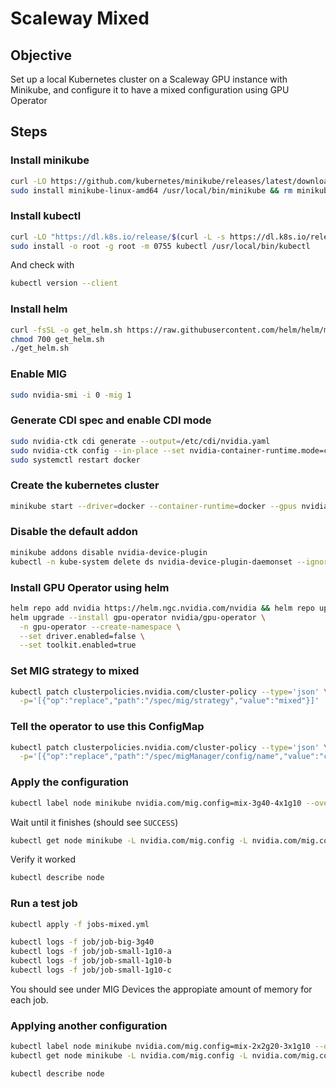 # Scaleway Mixed
## Objective
Set up a local Kubernetes cluster on a Scaleway GPU instance with Minikube,
and configure it to have a mixed configuration using GPU Operator

## Steps

### Install minikube

```bash
curl -LO https://github.com/kubernetes/minikube/releases/latest/download/minikube-linux-amd64
sudo install minikube-linux-amd64 /usr/local/bin/minikube && rm minikube-linux-amd64
```

### Install kubectl

```bash
curl -LO "https://dl.k8s.io/release/$(curl -L -s https://dl.k8s.io/release/stable.txt)/bin/linux/amd64/kubectl"
sudo install -o root -g root -m 0755 kubectl /usr/local/bin/kubectl
```
And check with 

```bash
kubectl version --client
```

### Install helm

```bash
curl -fsSL -o get_helm.sh https://raw.githubusercontent.com/helm/helm/main/scripts/get-helm-3
chmod 700 get_helm.sh
./get_helm.sh
```

### Enable MIG
```bash
sudo nvidia-smi -i 0 -mig 1
```

### Generate CDI spec and enable CDI mode

```bash
sudo nvidia-ctk cdi generate --output=/etc/cdi/nvidia.yaml
sudo nvidia-ctk config --in-place --set nvidia-container-runtime.mode=cdi
sudo systemctl restart docker
```

### Create the kubernetes cluster

```bash
minikube start --driver=docker --container-runtime=docker --gpus nvidia.com --force
```

### Disable the default addon

```bash
minikube addons disable nvidia-device-plugin
kubectl -n kube-system delete ds nvidia-device-plugin-daemonset --ignore-not-found
```

### Install GPU Operator using helm

```bash
helm repo add nvidia https://helm.ngc.nvidia.com/nvidia && helm repo update
helm upgrade --install gpu-operator nvidia/gpu-operator \
  -n gpu-operator --create-namespace \
  --set driver.enabled=false \
  --set toolkit.enabled=true
```

### Set MIG strategy to mixed

```bash
kubectl patch clusterpolicies.nvidia.com/cluster-policy --type='json' \
  -p='[{"op":"replace","path":"/spec/mig/strategy","value":"mixed"}]'
```

### Tell the operator to use this ConfigMap

```bash
kubectl patch clusterpolicies.nvidia.com/cluster-policy --type='json' \
  -p='[{"op":"replace","path":"/spec/migManager/config/name","value":"custom-mig-config"}]'
```

### Apply the configuration
```bash
kubectl label node minikube nvidia.com/mig.config=mix-3g40-4x1g10 --overwrite
```

Wait until it finishes (should see `SUCCESS`)
```bash
kubectl get node minikube -L nvidia.com/mig.config -L nvidia.com/mig.config.state -w
```

Verify it worked
```bash
kubectl describe node
```

### Run a test job
```bash
kubectl apply -f jobs-mixed.yml
```

```bash
kubectl logs -f job/job-big-3g40
kubectl logs -f job/job-small-1g10-a
kubectl logs -f job/job-small-1g10-b
kubectl logs -f job/job-small-1g10-c
```
You should see under MIG Devices the appropiate amount of memory for each job.

### Applying another configuration
```bash
kubectl label node minikube nvidia.com/mig.config=mix-2x2g20-3x1g10 --overwrite
kubectl get node minikube -L nvidia.com/mig.config -L nvidia.com/mig.config.state -w
```

```bash
kubectl describe node
```